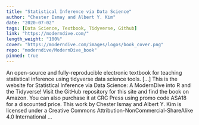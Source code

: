 ```yaml
---
title: "Statistical Inference via Data Science"
author: "Chester Ismay and Albert Y. Kim"
date: "2020-07-02"
tags: [Data Science, Textbook, Tidyverse, Github]
link: "https://moderndive.com/"
length_weight: "100%"
cover: "https://moderndive.com/images/logos/book_cover.png"
repo: "moderndive/ModernDive_book"
pinned: true
---
```


An open-source and fully-reproducible electronic textbook for teaching statistical inference using tidyverse data science tools. [...] This is the website for Statistical Inference via Data Science: A ModernDive into R and the Tidyverse! Visit the GitHub repository for this site and find the book on Amazon. You can also purchase it at CRC Press using promo code ASA18 for a discounted price. This work by Chester Ismay and Albert Y. Kim is licensed under a Creative Commons Attribution-NonCommercial-ShareAlike 4.0 International ...
